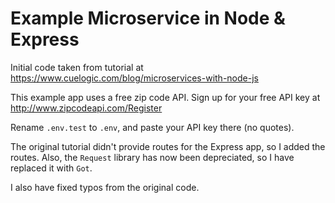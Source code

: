 # Example Microservice in Node & Express

Initial code taken from tutorial at https://www.cuelogic.com/blog/microservices-with-node-js

This example app uses a free zip code API. Sign up for your free API key at http://www.zipcodeapi.com/Register

Rename `.env.test` to `.env`, and paste your API key there (no quotes).

The original tutorial didn't provide routes for the Express app, so I added the routes. Also, the `Request` library has now been depreciated, so I have replaced it with `Got`.

I also have fixed typos from the original code.